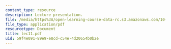 ```yaml
---
content_type: resource
description: Lecture presentation.
file: /media/https%3A/open-learning-course-data-rc.s3.amazonaws.com/10-571j-atmospheric-physics-and-chemistry-spring-2006/59f4e09189e9e8cdc54e4d20654b0b2e_lec11.pdf
file_type: application/pdf
resourcetype: Document
title: lec11.pdf
uid: 59f4e091-89e9-e8cd-c54e-4d20654b0b2e
---
```

